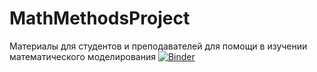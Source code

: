 # MathMethodsProject
Материалы для студентов и преподавателей для помощи в изучении математического моделирования
[![Binder](https://mybinder.org/badge_logo.svg)](https://mybinder.org/v2/gh/george438/MathMethodsProject/HEAD?filepath=graficMethod.ipynb)
